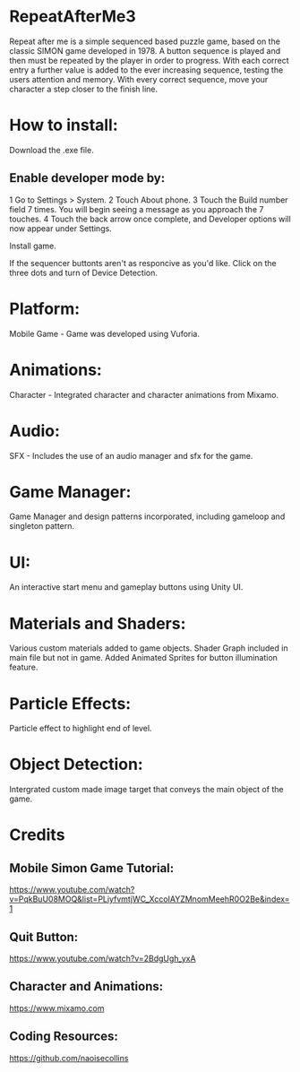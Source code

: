 # RepeatAfterMe3
 
Repeat after me is a simple sequenced based puzzle game, based on the classic SIMON game developed in 1978. A button sequence is played and then must be repeated by the player in order to progress. With each correct entry a further value is added to the ever increasing sequence, testing the users attention and memory. With every correct sequence, move your character a step closer to the finish line.



# How to install:
Download the .exe file.

## Enable developer mode by:
   1 Go to Settings > System.
   2 Touch About phone.
   3 Touch the Build number field 7 times. You will begin seeing a message as you approach the 7 touches.
   4 Touch the back arrow once complete, and Developer options will now appear under Settings.

Install game.

If the sequencer buttonts aren't as responcive as you'd like. Click on the three dots and turn of Device Detection. 



# Platform: 
Mobile Game - Game was developed using Vuforia.

# Animations:
Character - Integrated character and character animations from Mixamo.

# Audio:
SFX - Includes the use of an audio manager and sfx for the game.

# Game Manager:
Game Manager and design patterns incorporated, including gameloop and singleton pattern.

# UI:
An interactive start menu and gameplay buttons using Unity UI.

# Materials and Shaders: 
Various custom materials added to game objects. Shader Graph included in main file but not in game.
Added Animated Sprites for button illumination feature. 

# Particle Effects: 
Particle effect to highlight end of level.

# Object Detection:
Intergrated custom made image target that conveys the main object of the game.




# Credits
## Mobile Simon Game Tutorial:
https://www.youtube.com/watch?v=PqkBuU08MOQ&list=PLiyfvmtjWC_XccoIAYZMnomMeehR0O2Be&index=1

## Quit Button:
https://www.youtube.com/watch?v=2BdgUgh_yxA

## Character and Animations:
https://www.mixamo.com

## Coding Resources:
https://github.com/naoisecollins
